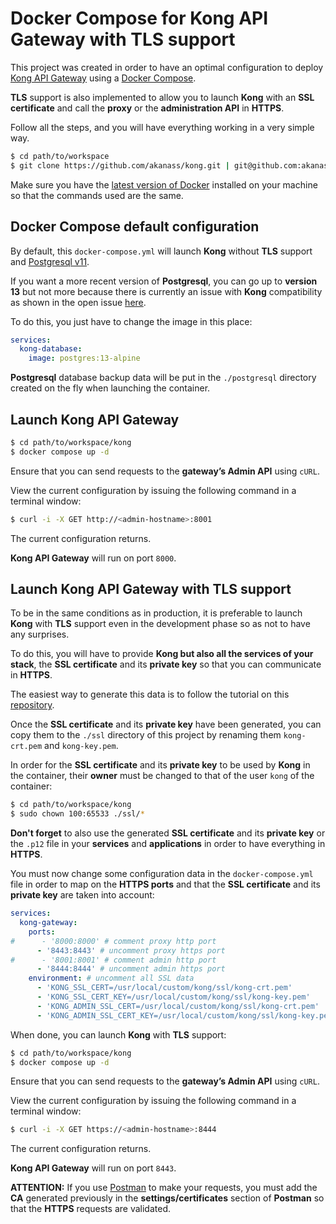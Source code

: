 # Docker Compose for Kong API Gateway with TLS support

This project was created in order to have an optimal configuration to deploy [Kong API Gateway](https://docs.konghq.com/gateway/2.8.x/get-started/comprehensive/) using a [Docker Compose](https://docs.docker.com/compose/compose-file/compose-file-v3).

**TLS** support is also implemented to allow you to launch **Kong** with an **SSL certificate** and call the **proxy** or the **administration API** in **HTTPS**.

Follow all the steps, and you will have everything working in a very simple way.

```bash
$ cd path/to/workspace
$ git clone https://github.com/akanass/kong.git | git@github.com:akanass/kong.git
```

Make sure you have the [latest version of Docker](https://docs.docker.com/get-docker/) installed on your machine so that the commands used are the same.

## Docker Compose default configuration

By default, this `docker-compose.yml` will launch **Kong** without **TLS** support and [Postgresql v11](https://www.postgresql.org/docs/11/index.html).

If you want a more recent version of **Postgresql**, you can go up to **version 13** but not more because there is currently an issue with **Kong** compatibility as shown in the open issue [here](https://github.com/Kong/kong/issues/8259#issuecomment-1103600703).

To do this, you just have to change the image in this place:

```yaml
services:
  kong-database:
    image: postgres:13-alpine
```

**Postgresql** database backup data will be put in the `./postgresql` directory created on the fly when launching the container.

## Launch Kong API Gateway

```bash
$ cd path/to/workspace/kong
$ docker compose up -d
```

Ensure that you can send requests to the **gateway’s Admin API** using `cURL`.

View the current configuration by issuing the following command in a terminal window:

```bash
$ curl -i -X GET http://<admin-hostname>:8001
```

The current configuration returns.

**Kong API Gateway** will run on port `8000`.

## Launch Kong API Gateway with TLS support

To be in the same conditions as in production, it is preferable to launch **Kong** with **TLS** support even in the development phase so as not to have any surprises.

To do this, you will have to provide **Kong but also all the services of your stack**, the **SSL certificate** and its **private key** so that you can communicate in **HTTPS**.

The easiest way to generate this data is to follow the tutorial on this [repository](https://github.com/akanass/self-signed-certificate-with-custom-ca).

Once the **SSL certificate** and its **private key** have been generated, you can copy them to the `./ssl` directory of this project by renaming them `kong-crt.pem` and `kong-key.pem`.

In order for the **SSL certificate** and its **private key** to be used by **Kong** in the container, their **owner** must be changed to that of the user `kong` of the container:

```bash
$ cd path/to/workspace/kong
$ sudo chown 100:65533 ./ssl/*
```

**Don't forget** to also use the generated **SSL certificate** and its **private key** or the `.p12` file in your **services** and **applications** in order to have everything in **HTTPS**.

You must now change some configuration data in the `docker-compose.yml` file in order to map on the **HTTPS ports** and that the **SSL certificate** and its **private key** are taken into account:

```yaml
services:
  kong-gateway:
    ports:
#      - '8000:8000' # comment proxy http port
      - '8443:8443' # uncomment proxy https port
#      - '8001:8001' # comment admin http port
      - '8444:8444' # uncomment admin https port
    environment: # uncomment all SSL data
      - 'KONG_SSL_CERT=/usr/local/custom/kong/ssl/kong-crt.pem'
      - 'KONG_SSL_CERT_KEY=/usr/local/custom/kong/ssl/kong-key.pem'
      - 'KONG_ADMIN_SSL_CERT=/usr/local/custom/kong/ssl/kong-crt.pem'
      - 'KONG_ADMIN_SSL_CERT_KEY=/usr/local/custom/kong/ssl/kong-key.pem'
```

When done, you can launch **Kong** with **TLS** support:

```bash
$ cd path/to/workspace/kong
$ docker compose up -d
```

Ensure that you can send requests to the **gateway’s Admin API** using `cURL`.

View the current configuration by issuing the following command in a terminal window:

```bash
$ curl -i -X GET https://<admin-hostname>:8444
```

The current configuration returns.

**Kong API Gateway** will run on port `8443`.

**ATTENTION:** If you use [Postman](https://www.postman.com/downloads/) to make your requests, you must add the **CA** generated previously in the **settings/certificates** section of **Postman** so that the **HTTPS** requests are validated.
